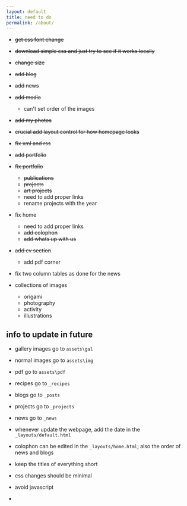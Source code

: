 ```yaml
---
layout: default
title: need to do
permalink: /about/
---
```


- ~~get css font change~~
- ~~download simple css and just try to see if it works locally~~
- ~~change size~~
- ~~add blog~~
- ~~add news~~
- ~~add media~~
   - can't set order of the images
- ~~add my photos~~
- ~~crucial add layout control for how homepage looks~~
- ~~fix xml and rss~~
- ~~add portfolio~~
- ~~fix portfolio~~
    - ~~publications~~
    - ~~projects~~
    - ~~art projects~~
    - need to add proper links
    - rename projects with the year
- fix home
    - need to add proper links
    - ~~add colophon~~
    - ~~add whats up with us~~
- ~~add cv section~~
    - add pdf corner
- fix two column tables as done for the news


- collections of images
    - origami
    - photography
    - activity
    - illustrations


## info to update in future

- gallery images go to `assets\gal`
- normal images go to `assets\img`
- pdf go to `assets\pdf`
- recipes go to `_recipes`
- blogs go to `_posts`
- projects go to `_projects`
- news go to `_news`

- whenever update the webpage, add the date in the `_layouts/default.html`

- colophon can be edited in the `_layouts/home.html`; also the order of news and blogs


- keep the titles of everything short

- css changes should be minimal

- avoid javascript

- 